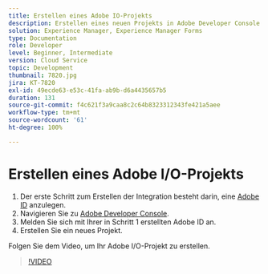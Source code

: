 ```yaml
---
title: Erstellen eines Adobe IO-Projekts
description: Erstellen eines neuen Projekts in Adobe Developer Console
solution: Experience Manager, Experience Manager Forms
type: Documentation
role: Developer
level: Beginner, Intermediate
version: Cloud Service
topic: Development
thumbnail: 7820.jpg
jira: KT-7820
exl-id: 49ecde63-e53c-41fa-ab9b-d6a4435657b5
duration: 131
source-git-commit: f4c621f3a9caa8c2c64b8323312343fe421a5aee
workflow-type: tm+mt
source-wordcount: '61'
ht-degree: 100%

---
```


# Erstellen eines Adobe I/O-Projekts

1. Der erste Schritt zum Erstellen der Integration besteht darin, eine [Adobe ID](https://account.adobe.com/de) anzulegen.
1. Navigieren Sie zu [Adobe Developer Console](https://console.adobe.io/home).
1. Melden Sie sich mit Ihrer in Schritt 1 erstellten Adobe ID an.
1. Erstellen Sie ein neues Projekt.

Folgen Sie dem Video, um Ihr Adobe I/O-Projekt zu erstellen.

>[!VIDEO](https://video.tv.adobe.com/v/333220?quality=12&learn=on)
